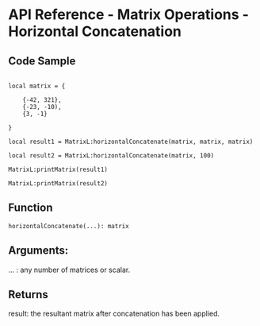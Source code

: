 # API Reference - Matrix Operations - Horizontal Concatenation

## Code Sample

```

local matrix = {
	
	{-42, 321},
	{-23, -10),
  	{3, -1}

}

local result1 = MatrixL:horizontalConcatenate(matrix, matrix, matrix)

local result2 = MatrixL:horizontalConcatenate(matrix, 100)

MatrixL:printMatrix(result1)

MatrixL:printMatrix(result2)

```
## Function

```
horizontalConcatenate(...): matrix
```

## Arguments:

… : any number of matrices or scalar.

## Returns

result: the resultant matrix after concatenation has been applied.
